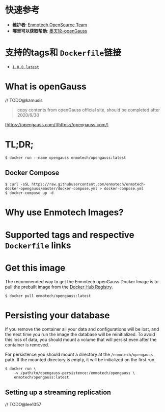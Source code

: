 # 快速参考
- **维护者**:
[Enmotech OpenSource Team](https://github.com/enmotech)
- **哪里可以获取帮助**:
[墨天轮-openGauss](https://www.modb.pro/openGauss)

# 支持的tags和 `Dockerfile`链接
-	[`1.0.0`, `latest`](https://github.com/docker-library/postgres/blob/88173efa530f1a174a7ea311c5b6ee5e383f68bd/12/Dockerfile)

# What is openGauss
// TODO@kamusis
> copy contents from openGauss official site, should be completed after 2020/6/30

[https://opengauss.com/](https://opengauss.com/)

# TL;DR;

```console
$ docker run --name opengauss enmotech/opengauss:latest
```

## Docker Compose

```console
$ curl -sSL https://raw.githubusercontent.com/enmotech/enmotech-docker-opengauss/master/docker-compose.yml > docker-compose.yml
$ docker-compose up -d
```

# Why use Enmotech Images?

# Supported tags and respective `Dockerfile` links

# Get this image

The recommended way to get the Enmotech openGauss Docker Image is to pull the prebuilt image from the [Docker Hub Registry](https://hub.docker.com/r/enmotech/opengauss).

```console
$ docker pull enmotech/opengauss:latest
```

# Persisting your database

If you remove the container all your data and configurations will be lost, and the next time you run the image the database will be reinitialized. To avoid this loss of data, you should mount a volume that will persist even after the container is removed.

For persistence you should mount a directory at the `/enmotech/opengauss` path. If the mounted directory is empty, it will be initialized on the first run.

```console
$ docker run \
    -v /path/to/opengauss-persistence:/enmotech/opengauss \
    enmotech/opengauss:latest
```

## Setting up a streaming replication
// TODO@lee1057
